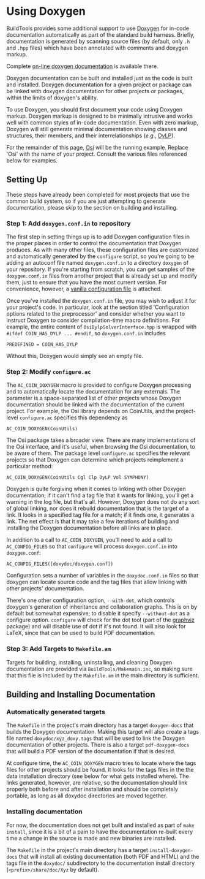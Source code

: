 # Using Doxygen

BuildTools provides some additional support to use [Doxygen](https://www.doxygen.nl) for in-code documentation automatically as part of the standard build harness.
Briefly, documentation is generated by scanning source files (by default, only `.h` and `.hpp` files) which have been annotated with comments and doxygen markup.
<!--As an example, here's the [doxygen documentation generated for Osi](http://www.coin-or.org/Doxygen/Osi/index.html).-->
Complete [on-line doxygen documentation](https://www.doxygen.nl/manual/index.html) is available there.

Doxygen documentation can be built and installed just as the code is built and installed.
Doxygen documentation for a given project or package can be linked with doxygen documentation for other projects or packages, within the limits of doxygen's ability.

To use Doxygen, you should first document your code using Doxygen markup.
Doxygen markup is designed to be minimally intrusive and works well with common styles of in-code documentation.
Even with zero markup, Doxygen will still generate minimal documentation showing classes and structures, their members, and their interrelationships (_e.g._, [DyLP](http://www.coin-or.org/Doxygen/DyLP)).
<!--Consult the source code for any of the COIN-OR projects that have documentation [here](http://www.coin-or.org/Doxygen).-->

For the remainder of this page, [Osi](https://projects.coin-or.org/Osi) will be the running example.
Replace 'Osi' with the name of your project. Consult the various files referenced below for examples.


## Setting Up

These steps have already been completed for most projects that use the common build system, so if you are just attempting to generate documentation, please skip to the section on building and installing.


### Step 1: Add `doxygen.conf.in` to repository
The first step in setting things up is to add Doxygen configuration files in the proper places in order to control the documentation that Doxygen produces.
As with many other files, these configuration files are customized and automatically generated by the `configure` script, so you're going to be adding an autoconf file named `doxygen.conf.in` to a directory `doxygen` of your repository.
If you're starting from scratch, you can get samples of the `doxygen.conf.in` files from another project that is already set up and modify them, just to ensure that you have the most current version.
For convenience, however, a [vanilla configuration file](./doxygen.conf.in) is attached.

Once you've installed the `doxygen.conf.in` file, you may wish to adjust it for your project's code.
In particular, look at the section titled 'Configuration options related to the preprocessor' and consider whether you want to instruct Doxygen to consider compilation-time macro definitions.
For example, the entire content of `OsiDylpSolverInterface.hpp` is wrapped with `#ifdef COIN_HAS_DYLP ... #endif`, so `doxygen.conf.in` includes
```
PREDEFINED = COIN_HAS_DYLP
```
Without this, Doxygen would simply see an empty file.


### Step 2: Modify `configure.ac`

The `AC_COIN_DOXYGEN` macro is provided to configure Doxygen processing and to automatically locate the documentation for any externals.
The parameter is a space-separated list of other projects whose Doxygen documentation should be linked with the documentation of the current project.
For example, the Osi library depends on CoinUtils, and the project-level `configure.ac` specifies this dependency as
```
AC_COIN_DOXYGEN(CoinUtils)
```
The Osi package takes a broader view.
There are many implementations of the Osi interface, and it's useful, when browsing the Osi documentation, to be aware of them.
The package level `configure.ac` specifies the relevant projects so that Doxygen can determine which projects reimplement a particular method:
```
AC_COIN_DOXYGEN(CoinUtils Cgl Clp DyLP Vol SYMPHONY)
```
Doxygen is quite forgiving when it comes to linking with other Doxygen documentation; if it can't find a tag file that it wants for linking, you'll get a warning in the log file, but that's all.
However, Doxygen does not do any sort of global linking, nor does it rebuild documentation that is the target of a link.
It looks in a specified tag file for a match; if it finds one, it generates a link.
The net effect is that it may take a few iterations of building and installing the Doxygen documentation before all links are in place.

In addition to a call to `AC_COIN_DOXYGEN`, you'll need to add a call to `AC_CONFIG_FILES` so that `configure` will process `doxygen.conf.in` into `doxygen.conf`:
```
AC_CONFIG_FILES([doxydoc/doxygen.conf])
```
Configuration sets a number of variables in the `doxydoc.conf.in` files so that doxygen can locate source code and the tag files that allow linking with other projects' documentation.

There's one other configuration option, `--with-dot`, which controls doxygen's generation of inheritance and collaboration graphs.
This is on by default but somewhat expensive; to disable it specify `--without-dot` as a configure option.
`configure` will check for the dot tool (part of the [graphviz](http://www.graphviz.org) package) and will disable use of dot if it's not found.
It will also look for LaTeX, since that can be used to build PDF documentation.


### Step 3: Add Targets to `Makefile.am`

Targets for building, installing, uninstalling, and cleaning Doxygen documentation are provided via `BuildTools/Makemain.inc`, so making sure that this file is included by the `Makefile.am` in the main directory is sufficient.

## Building and Installing Documentation

### Automatically generated targets

The `Makefile` in the project's main directory has a target `doxygen-docs` that builds the Doxygen documentation.
Making this target will also create a tags file named `doxydoc/xyz_doxy.tags` that will be used to link the Doxygen documentation of other projects.
There is also a target `pdf-doxygen-docs` that will build a PDF version of the documentation if that is desired.

At configure time, the `AC_COIN_DOXYGEN` macro tries to locate where the tags files for other projects should be found.
It looks for the tags files in the the data installation directory (see below for what gets installed where).
The links generated, however, are relative, so the documentation should link properly both before and after installation and should be completely portable, as long as all doxydoc directories are moved together.


### Installing documentation

For now, the documentation does not get built and installed as part of `make install`, since it is a bit of a pain to have the documentation re-built every time a change in the source is made and new binaries are installed. 

The `Makefile` in the project's main directory has a target `install-doxygen-docs` that will install all existing documentation (both PDF and HTML) and the tags file in the `doxydoc/` subdirectory to the documentation install directory (`<prefix>/share/doc/Xyz` by default).
